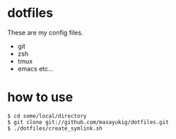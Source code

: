 # dotfiles #

These are my config files.

- git
- zsh
- tmux
- emacs
etc...

# how to use #

    $ cd some/local/directory
    $ git clone git://github.com/masayukig/dotfiles.git
    $ ./dotfiles/create_symlink.sh
